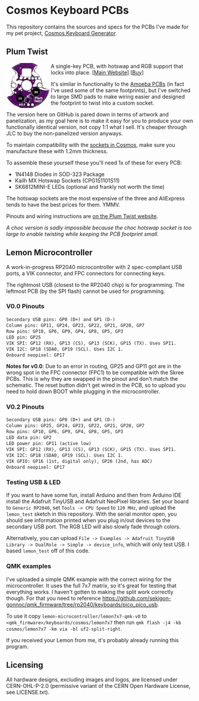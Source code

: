 # Cosmos Keyboard PCBs

This repository contains the sources and specs for the PCBs I've made for my pet project, [Cosmos Keyboard Generator](https://ryanis.cool/cosmos).

## Plum Twist

<img src="plum-twist/plum-twist.png" align="left" width="120" height="121" />

A single-key PCB, with hotswap and RGB support that locks into place. [[Main Website](https://ryanis.cool/cosmos/plum-twist/)] [[Buy](https://cosmos-store.ryanis.cool/products/plum-twist)]

It's similar in functionality to the [Amoeba PCBs](https://github.com/JKing-B16/keyboard-pcbs) (in fact I've used some of the same footprints), but I've switched to large SMD pads to make wiring easier and designed the footprint to twist into a custom socket.

The version here on GitHub is pared down in terms of artwork and panelization, as my goal here is to make it easy for you to produce your own functionally identical version, not copy 1:1 what I sell. It's cheaper through JLC to buy the non-panelized version anyways.

To maintain compatibility with the [sockets in Cosmos](https://github.com/rianadon/Cosmos-Keyboards/blob/main/src/assets/key-mx-pcb-plum.step), make sure you manufacture these with 1.2mm thickness.

To assemble these yourself these you'll need 1x of these for every PCB:

- 1N4148 Diodes in SOD-323 Package
- Kailh MX Hotswap Sockets (CPG151101S11)
- SK6812MINI-E LEDs (optional and frankly not worth the time)

The hotswap sockets are the most expensive of the three and AliExpress tends to have the best prices for them. YMMV.

Pinouts and wiring instructions are [on the Plum Twist website](https://ryanis.cool/cosmos/plum-twist/wiring).

*A choc version is sadly impossible because the choc hotswap socket is too large to enable twisting while keeping the PCB footprint small.*

## Lemon Microcontroller

A work-in-progress RP2040 microcontroller with 2 spec-compliant USB ports, a VIK connector, and FPC connectors for connecting keys.

The rightmost USB (closest to the RP2040 chip) is for programming. The leftmost PCB (by the SPI flash) cannot be used for programming.

### V0.0 Pinouts
```
Secondary USB pins: GP0 (D+) and GP1 (D-)
Column pins: GP11, GP24, GP23, GP22, GP21, GP20, GP7
Row pins: GP10, GP6, GP9, GP4, GP8, GP5, GP3
LED pin: GP25
VIK SPI: GP12 (RX), GP13 (CS), GP13 (SCK), GP15 (TX). Uses SPI1.
VIK I2C: GP18 (SDA0, GP19 (SCL). Uses I2C 1.
Onboard neopixel: GP17
```

**Notes for v0.0**: Due to an error in routing, GP25 and GP11 got are in the wrong spot in the FPC connector (FPC1) to be compatible with the Skree PCBs. This is why they are swapped in the pinout and don't match the schematic. The reset button didn't get wired in the PCB, so to upload you need to hold down BOOT while plugging in the microcontroller.

### V0.2 Pinouts

```
Secondary USB pins: GP0 (D+) and GP1 (D-)
Column pins: GP25, GP24, GP23, GP22, GP21, GP20, GP7
Row pins: GP10, GP6, GP9, GP4, GP8, GP5, GP3
LED data pin: GP2
LED power pin: GP11 (active low)
VIK SPI: GP12 (RX), GP13 (CS), GP13 (SCK), GP15 (TX). Uses SPI1.
VIK I2C: GP18 (SDA0, GP19 (SCL). Uses I2C 1.
VIK GPIO: GP16 (1st, digital only), GP26 (2nd, has ADC)
Onboard neopixel: GP17
```

### Testing USB & LED

If you want to have some fun, install Arduino and then from Arduino IDE install the Adafruit TinyUSB and Adafruit NeoPixel libraries. Set your board to `Generic RP2040`, set `Tools -> CPU Speed` to `120 MHz`, and upload the `lemon_test` sketch in this repository. With the serial monitor open, you should see information printed when you plug in/out devices to the secondary USB port. The RGB LED will also slowly fade through colors.

Alternatively, you can upload `File -> Examples -> Adafruit TinyUSB Library -> DualRole -> Simple -> device_info`, which will only test USB. I based `lemon_test` off of this code.

### QMK examples

I've uploaded a simple QMK example with the correct wiring for the microcontroller. It uses the full 7x7 matrix, so it's great for testing that everything works. I haven't gotten to making the split work correctly though. For that you need to reference https://github.com/sekigon-gonnoc/qmk_firmware/tree/rp2040/keyboards/pico_pico_usb.

To use it copy `lemon-microcontroller/lemon7x7-qmk-v0` to `<qmk_firmware>/keyboards/cosmos/lemon7x7` then run `qmk flash -j4 -kb cosmos/lemon7x7 -km via -bl uf2-split-right`.

If you received your Lemon from me, it's probably already running this program.

## Licensing

All hardware designs, excluding images and logos, are licensed under CERN-OHL-P-2.0 (permissive variant of the CERN Open Hardware License, see LICENSE.txt).

